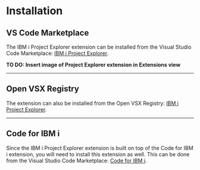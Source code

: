 # Installation

## VS Code Marketplace

The IBM i Project Explorer extension can be installed from the Visual Studio Code Marketplace: [IBM i Project Explorer](https://marketplace.visualstudio.com/items?itemName=IBM.vscode-ibmi-projectexplorer).

<!-- TO DO -->

**TO DO: Insert image of Project Explorer extension in Extensions view**

---

## Open VSX Registry

The extension can also be installed from the Open VSX Registry: [IBM i Project Explorer](https://open-vsx.org/extension/IBM/vscode-ibmi-projectexplorer).

---

## Code for IBM i

Since the IBM i Project Explorer extension is built on top of the Code for IBM i extension, you will need to install this extension as well. This can be done from the Visual Studio Code Marketplace: [Code for IBM i](https://marketplace.visualstudio.com/items?itemName=HalcyonTechLtd.code-for-ibmi).
